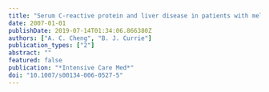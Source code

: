 ```yaml
---
title: "Serum C-reactive protein and liver disease in patients with melioidosis"
date: 2007-01-01
publishDate: 2019-07-14T01:34:06.866380Z
authors: ["A. C. Cheng", "B. J. Currie"]
publication_types: ["2"]
abstract: ""
featured: false
publication: "*Intensive Care Med*"
doi: "10.1007/s00134-006-0527-5"
---
```


